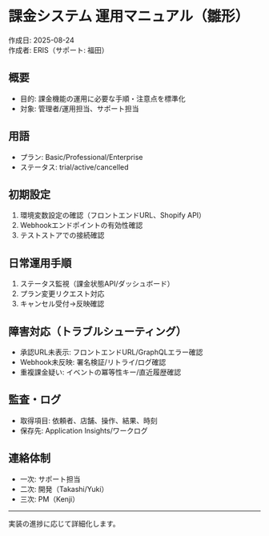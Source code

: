 # 課金システム 運用マニュアル（雛形）

作成日: 2025-08-24  
作成者: ERIS（サポート: 福田）

## 概要
- 目的: 課金機能の運用に必要な手順・注意点を標準化
- 対象: 管理者/運用担当、サポート担当

## 用語
- プラン: Basic/Professional/Enterprise
- ステータス: trial/active/cancelled

## 初期設定
1. 環境変数設定の確認（フロントエンドURL、Shopify API）
2. Webhookエンドポイントの有効性確認
3. テストストアでの接続確認

## 日常運用手順
1. ステータス監視（課金状態API/ダッシュボード）
2. プラン変更リクエスト対応
3. キャンセル受付→反映確認

## 障害対応（トラブルシューティング）
- 承認URL未表示: フロントエンドURL/GraphQLエラー確認
- Webhook未反映: 署名検証/リトライ/ログ確認
- 重複課金疑い: イベントの冪等性キー/直近履歴確認

## 監査・ログ
- 取得項目: 依頼者、店舗、操作、結果、時刻
- 保存先: Application Insights/ワークログ

## 連絡体制
- 一次: サポート担当
- 二次: 開発（Takashi/Yuki）
- 三次: PM（Kenji）

---
実装の進捗に応じて詳細化します。

